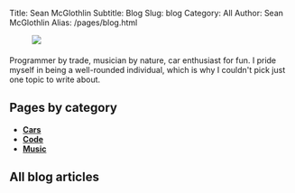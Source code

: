 Title: Sean McGlothlin
Subtitle: Blog
Slug: blog
Category: All
Author: Sean McGlothlin
Alias: /pages/blog.html

<figure class="image-right">
  <img src="/images/wrx_db.jpg">
</figure>

<p style="margin-top:20px">Programmer by trade, musician by nature, car enthusiast for fun. I pride myself in being a well-rounded individual, which is why I couldn't pick just one topic to write about.</p>

## Pages by category

- [**Cars**](../blog/cars)
- [**Code**](../blog/code)
- [**Music**](../blog/music)

## All blog articles